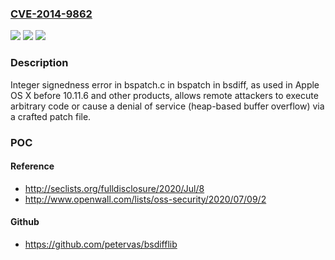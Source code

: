### [CVE-2014-9862](https://cve.mitre.org/cgi-bin/cvename.cgi?name=CVE-2014-9862)
![](https://img.shields.io/static/v1?label=Product&message=n%2Fa&color=blue)
![](https://img.shields.io/static/v1?label=Version&message=n%2Fa&color=blue)
![](https://img.shields.io/static/v1?label=Vulnerability&message=n%2Fa&color=brighgreen)

### Description

Integer signedness error in bspatch.c in bspatch in bsdiff, as used in Apple OS X before 10.11.6 and other products, allows remote attackers to execute arbitrary code or cause a denial of service (heap-based buffer overflow) via a crafted patch file.

### POC

#### Reference
- http://seclists.org/fulldisclosure/2020/Jul/8
- http://www.openwall.com/lists/oss-security/2020/07/09/2

#### Github
- https://github.com/petervas/bsdifflib

